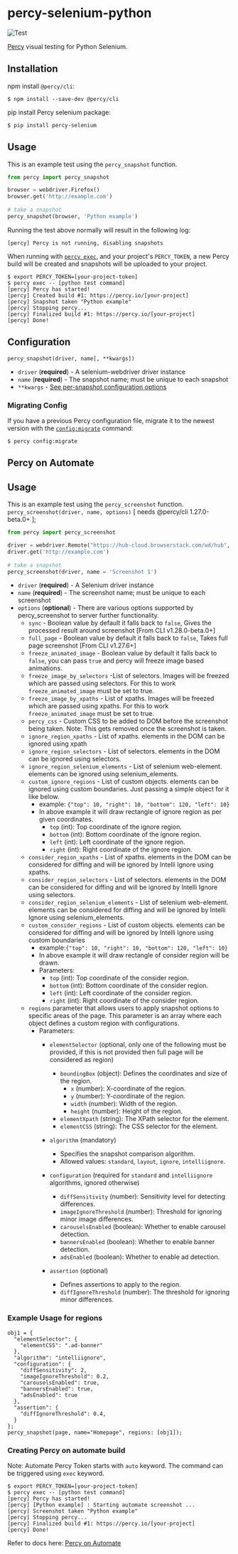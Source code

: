 # percy-selenium-python
![Test](https://github.com/percy/percy-python-selenium/workflows/Test/badge.svg)

[Percy](https://percy.io) visual testing for Python Selenium.

## Installation

npm install `@percy/cli`:

```sh-session
$ npm install --save-dev @percy/cli
```

pip install Percy selenium package:

```ssh-session
$ pip install percy-selenium
```

## Usage

This is an example test using the `percy_snapshot` function.

``` python
from percy import percy_snapshot

browser = webdriver.Firefox()
browser.get('http://example.com')
​
# take a snapshot
percy_snapshot(browser, 'Python example')
```

Running the test above normally will result in the following log:

```sh-session
[percy] Percy is not running, disabling snapshots
```

When running with [`percy
exec`](https://github.com/percy/cli/tree/master/packages/cli-exec#percy-exec), and your project's
`PERCY_TOKEN`, a new Percy build will be created and snapshots will be uploaded to your project.

```sh-session
$ export PERCY_TOKEN=[your-project-token]
$ percy exec -- [python test command]
[percy] Percy has started!
[percy] Created build #1: https://percy.io/[your-project]
[percy] Snapshot taken "Python example"
[percy] Stopping percy...
[percy] Finalized build #1: https://percy.io/[your-project]
[percy] Done!
```

## Configuration

`percy_snapshot(driver, name[, **kwargs])`

- `driver` (**required**) - A selenium-webdriver driver instance
- `name` (**required**) - The snapshot name; must be unique to each snapshot
- `**kwargs` - [See per-snapshot configuration options](https://www.browserstack.com/docs/percy/take-percy-snapshots/overview#per-snapshot-configuration)

### Migrating Config

If you have a previous Percy configuration file, migrate it to the newest version with the
[`config:migrate`](https://github.com/percy/cli/tree/master/packages/cli-config#percy-configmigrate-filepath-output) command:

```sh-session
$ percy config:migrate
```

## Percy on Automate

## Usage

This is an example test using the `percy_screenshot` function.
`percy_screenshot(driver, name, options)` [ needs @percy/cli 1.27.0-beta.0+ ];

``` python
from percy import percy_screenshot

driver = webdriver.Remote("https://hub-cloud.browserstack.com/wd/hub", caps) # using automate session
driver.get('http://example.com')
​
# take a snapshot
percy_screenshot(driver, name = 'Screenshot 1')
```

- `driver` (**required**) - A Selenium driver instance
- `name` (**required**) - The screenshot name; must be unique to each screenshot
- `options` (**optional**) - There are various options supported by percy_screenshot to server further functionality.
    - `sync` - Boolean value by default it falls back to `false`, Gives the processed result around screenshot [From CLI v1.28.0-beta.0+]
    - `full_page` - Boolean value by default it falls back to `false`, Takes full page screenshot [From CLI v1.27.6+]
    - `freeze_animated_image` - Boolean value by default it falls back to `false`, you can pass `true` and percy will freeze image based animations.
    - `freeze_image_by_selectors` -List of selectors. Images will be freezed which are passed using selectors. For this to work `freeze_animated_image` must be set to true.
    - `freeze_image_by_xpaths` - List of xpaths. Images will be freezed which are passed using xpaths. For this to work `freeze_animated_image` must be set to true.
    - `percy_css` - Custom CSS to be added to DOM before the screenshot being taken. Note: This gets removed once the screenshot is taken.
    - `ignore_region_xpaths` - List of xpaths. elements in the DOM can be ignored using xpath
    - `ignore_region_selectors` - List of selectors. elements in the DOM can be ignored using selectors.
    - `ignore_region_selenium_elements` - List of selenium web-element. elements can be ignored using selenium_elements.
    - `custom_ignore_regions` -  List of custom objects. elements can be ignored using custom boundaries. Just passing a simple object for it like below.
      - example: ```{"top": 10, "right": 10, "bottom": 120, "left": 10}```
      - In above example it will draw rectangle of ignore region as per given coordinates.
          - `top` (int): Top coordinate of the ignore region.
          - `bottom` (int): Bottom coordinate of the ignore region.
          - `left` (int): Left coordinate of the ignore region.
          - `right` (int): Right coordinate of the ignore region.
    - `consider_region_xpaths` - List of xpaths. elements in the DOM can be considered for diffing and will be ignored by Intelli Ignore using xpaths.
    - `consider_region_selectors` - List of selectors. elements in the DOM can be considered for diffing and will be ignored by Intelli Ignore using selectors.
    - `consider_region_selenium_elements` - List of selenium web-element. elements can be considered for diffing and will be ignored by Intelli Ignore using selenium_elements.
    - `custom_consider_regions` - List of custom objects. elements can be considered for diffing and will be ignored by Intelli Ignore using custom boundaries
      - example:```{"top": 10, "right": 10, "bottom": 120, "left": 10}```
      - In above example it will draw rectangle of consider region will be drawn.
      - Parameters:
        - `top` (int): Top coordinate of the consider region.
        - `bottom` (int): Bottom coordinate of the consider region.
        - `left` (int): Left coordinate of the consider region.
        - `right` (int): Right coordinate of the consider region.
    - `regions` parameter that allows users to apply snapshot options to specific areas of the page. This parameter is an array where each object defines a custom region with configurations.
      - Parameters:
        - `elementSelector` (optional, only one of the following must be provided, if this is not provided then full page will be considered as region)
            - `boundingBox` (object): Defines the coordinates and size of the region.
              - `x` (number): X-coordinate of the region.
              - `y` (number): Y-coordinate of the region.
              - `width` (number): Width of the region.
              - `height` (number): Height of the region.
            - `elementXpath` (string): The XPath selector for the element.
            - `elementCSS` (string): The CSS selector for the element.

        - `algorithm` (mandatory)
            - Specifies the snapshot comparison algorithm.
            - Allowed values: `standard`, `layout`, `ignore`, `intelliignore`.

        - `configuration` (required for `standard` and `intelliignore` algorithms, ignored otherwise)
            - `diffSensitivity` (number): Sensitivity level for detecting differences.
            - `imageIgnoreThreshold` (number): Threshold for ignoring minor image differences.
            - `carouselsEnabled` (boolean): Whether to enable carousel detection.
            - `bannersEnabled` (boolean): Whether to enable banner detection.
            - `adsEnabled` (boolean): Whether to enable ad detection.

         - `assertion` (optional)
            - Defines assertions to apply to the region.
            - `diffIgnoreThreshold` (number): The threshold for ignoring minor differences.

### Example Usage for regions

```
obj1 = {
  "elementSelector": {
    "elementCSS": ".ad-banner" 
  },
  "algorithm": "intelliignore",
  "configuration": {
    "diffSensitivity": 2,
    "imageIgnoreThreshold": 0.2,
    "carouselsEnabled": true,
    "bannersEnabled": true,
    "adsEnabled": true
  },
  "assertion": {
    "diffIgnoreThreshold": 0.4,
  }
};
percy_snapshot(page, name="Homepage", regions: [obj1]);
```


### Creating Percy on automate build
Note: Automate Percy Token starts with `auto` keyword. The command can be triggered using `exec` keyword.

```sh-session
$ export PERCY_TOKEN=[your-project-token]
$ percy exec -- [python test command]
[percy] Percy has started!
[percy] [Python example] : Starting automate screenshot ...
[percy] Screenshot taken "Python example"
[percy] Stopping percy...
[percy] Finalized build #1: https://percy.io/[your-project]
[percy] Done!
```

Refer to docs here: [Percy on Automate](https://www.browserstack.com/docs/percy/integrate/functional-and-visual)
